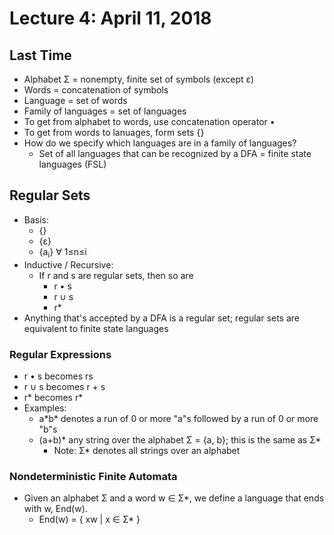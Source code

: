 # Lecture 4: April 11, 2018
## Last Time
* Alphabet Σ = nonempty, finite set of symbols (except ε)
* Words = concatenation of symbols
* Language = set of words
* Family of languages = set of languages
* To get from alphabet to words, use concatenation operator •
* To get from words to lanuages, form sets {}
* How do we specify which languages are in a family of languages?
  * Set of all languages that can be recognized by a DFA = finite state languages (FSL)
## Regular Sets
* Basis: 
  * {}
  * {ε}
  * {a<sub>i</sub>} ∀ 1≤n≤i
* Inductive / Recursive: 
   * If r and s are regular sets, then so are
     * r • s
     * r ∪ s
     * r*
* Anything that's accepted by a DFA is a regular set; regular sets are equivalent to finite state languages
### Regular Expressions
* r • s becomes rs
* r ∪ s becomes r + s
* r* becomes r*
* Examples: 
  * a\*b\* denotes a run of 0 or more "a"s followed by a run of 0 or more "b"s
  * (a+b)* any string over the alphabet Σ = {a, b}; this is the same as Σ*
    * Note: Σ* denotes all strings over an alphabet
### Nondeterministic Finite Automata
* Given an alphabet Σ and a word w ∈ Σ*, we define a language that ends with w, End(w).
  * End(w) = { xw | x ∈ Σ* }
